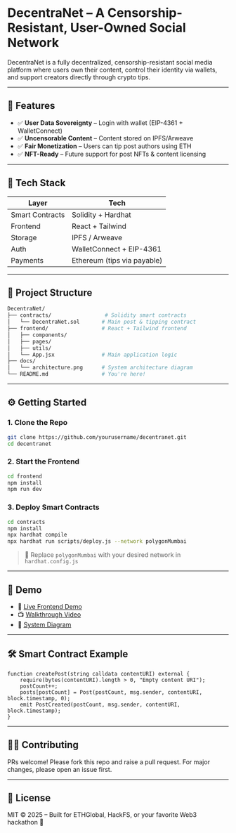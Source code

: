 # DecentraNet – A Censorship-Resistant, User-Owned Social Network

DecentraNet is a fully decentralized, censorship-resistant social media platform where users own their content, control their identity via wallets, and support creators directly through crypto tips.

---

## 🚀 Features

- ✅ **User Data Sovereignty** – Login with wallet (EIP-4361 + WalletConnect)
- ✅ **Uncensorable Content** – Content stored on IPFS/Arweave
- ✅ **Fair Monetization** – Users can tip post authors using ETH
- ✅ **NFT-Ready** – Future support for post NFTs & content licensing

---

## 🔧 Tech Stack

| Layer         | Tech                                    |
|---------------|------------------------------------------|
| Smart Contracts | Solidity + Hardhat                     |
| Frontend      | React + Tailwind                        |
| Storage       | IPFS / Arweave                          |
| Auth          | WalletConnect + EIP-4361                |
| Payments      | Ethereum (tips via payable)             |

---

## 📁 Project Structure

```sh
DecentraNet/
├── contracts/                 # Solidity smart contracts
│   └── DecentraNet.sol       # Main post & tipping contract
├── frontend/                 # React + Tailwind frontend
│   ├── components/
│   ├── pages/
│   ├── utils/
│   └── App.jsx               # Main application logic
├── docs/
│   └── architecture.png      # System architecture diagram
└── README.md                 # You're here!
```

---

## ⚙️ Getting Started

### 1. Clone the Repo
```bash
git clone https://github.com/yourusername/decentranet.git
cd decentranet
```

### 2. Start the Frontend
```bash
cd frontend
npm install
npm run dev
```

### 3. Deploy Smart Contracts
```bash
cd contracts
npm install
npx hardhat compile
npx hardhat run scripts/deploy.js --network polygonMumbai
```

> 📌 Replace `polygonMumbai` with your desired network in `hardhat.config.js`

---

## 🧪 Demo

- 🔗 [Live Frontend Demo](https://decentranet.vercel.app)
- 📺 [Walkthrough Video](https://www.loom.com/share/abcd1234efgh5678)
- 📄 [System Diagram](./docs/architecture.png)

---

## 🛠 Smart Contract Example
```solidity
function createPost(string calldata contentURI) external {
    require(bytes(contentURI).length > 0, "Empty content URI");
    postCount++;
    posts[postCount] = Post(postCount, msg.sender, contentURI, block.timestamp, 0);
    emit PostCreated(postCount, msg.sender, contentURI, block.timestamp);
}
```

---

## 🧑‍💻 Contributing
PRs welcome! Please fork this repo and raise a pull request. For major changes, please open an issue first.

---

## 📜 License
MIT © 2025 – Built for ETHGlobal, HackFS, or your favorite Web3 hackathon 🚀

